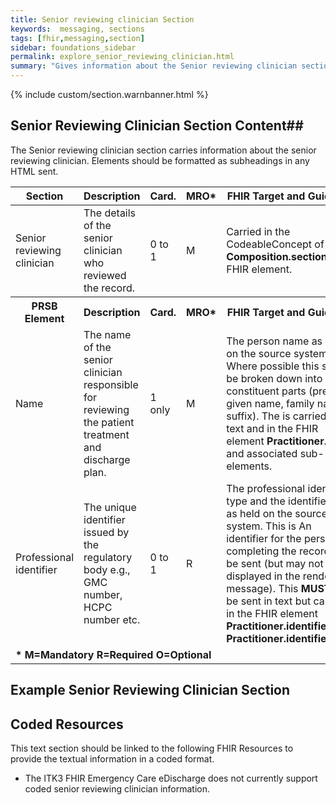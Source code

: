```yaml
---
title: Senior reviewing clinician Section
keywords:  messaging, sections
tags: [fhir,messaging,section]
sidebar: foundations_sidebar
permalink: explore_senior_reviewing_clinician.html
summary: "Gives information about the Senior reviewing clinician section"
---
```


{% include custom/section.warnbanner.html %}

## Senior Reviewing Clinician Section Content##
The Senior reviewing clinician section carries information about the senior reviewing clinician. Elements should be formatted as subheadings in any HTML sent.

<table style="width:100%;max-width: 100%;">
	<thead>
		<tr>
			<th width="15%">Section</th>
			<th width="35%">Description</th>
			<th width="5%">Card.</th>
			<th width="5%">MRO*</th>
			<th width="40%">FHIR Target and Guidance</th>
		</tr>
	</thead>
 <tbody>
  <tr>
   <td>Senior reviewing clinician</td>
   <td>The details of the senior clinician who reviewed the record.</td>
   <td>0 to 1</td>
   <td>M</td>
	<td>Carried in the CodeableConcept of <b>Composition.section.code</b> FHIR element.</td>
  </tr>
		<tr>
			<th>PRSB Element</th>
			<th>Description</th>
			<th>Card.</th>
			<th>MRO*</th>
			<th>FHIR Target and Guidance</th>		
		</tr>
  <tr>
   <td>Name</td>
   <td>The name of the senior clinician responsible for reviewing the patient treatment and discharge plan.</td>
   <td>1 only</td>
   <td>M</td>
   <td>The person name as held on the source system. Where possible this should be broken down into its constituent parts (prefix, given name, family name, suffix). The is carried in text and in the FHIR element <b>Practitioner.name</b> and associated sub-elements. </td>
  </tr>
  <tr>
   <td>Professional identifier</td>
   <td>The unique identifier issued by the regulatory body e.g., GMC number, HCPC number etc.</td>
   <td>0 to 1</td>
   <td>R</td>
   <td>The professional identifier type and the identifier itself as held on the source system. This is An identifier for the person completing the record will be sent (but may not be displayed in the rendered message). This <b>MUST NOT</b> be sent in text but carried in the FHIR element <b>Practitioner.identifier</b> and <b>Practitioner.identifier.type</b></td>
  </tr>
		<tr>
		<td colspan="5"><b>* M=Mandatory R=Required O=Optional</b></td>
		</tr>
 </tbody>
</table>

##  Example Senior Reviewing Clinician Section ##

<script src="https://gist.github.com/IOPS-DEV/a9d7ecd57c3b92d3eb3629e8c4d73e46.js"></script>

## Coded Resources ##

This text section should be linked to the following FHIR Resources to provide the textual information in a coded format.

- The ITK3 FHIR Emergency Care eDischarge  does not currently support coded senior reviewing clinician information.






